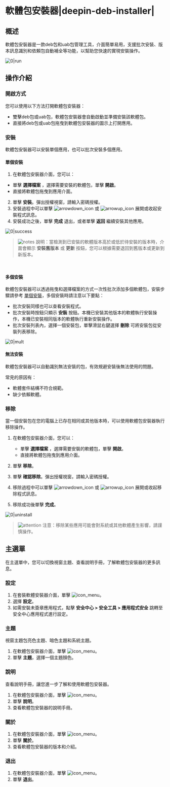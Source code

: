 # 軟體包安裝器|deepin-deb-installer|

## 概述

軟體包安裝器是一款deb包和uab包管理工具，介面簡單易用，支援批次安裝、版本訊息識別和依賴包自動補全等功能，以幫助您快速的實現安裝操作。

![0|run](fig/main.png)


## 操作介紹


### 開啟方式

您可以使用以下方法打開軟體包安裝器：

- 雙擊deb包或uab包，軟體包安裝器會自動啟動並準備安裝該軟體包。
- 直接將deb包或uab包拖曳到軟體包安裝器的圖示上打開應用。

### 安裝

軟體包安裝器可以安裝單個應用，也可以批次安裝多個應用。

#### 單個安裝

1.  在軟體包安裝器介面，您可以：
   - 單擊 **選擇檔案** ，選擇需要安裝的軟體包，單擊 **開啟**。
   - 直接將軟體包拖曳到應用介面。
2.  單擊 **安裝**。彈出授權視窗，請輸入密碼授權。
3.  安裝過程中可以單擊 ![arrowdown_icon](../common/down.svg) 或 ![arrowup_icon](../common/up.svg) 展開或收起安裝程式訊息。
4.  安裝成功之後，單擊 **完成** 退出，或者單擊 **返回** 繼續安裝其他應用。

![0|success](fig/success.png)

> ![notes](../common/notes.svg) 說明：當檢測到已安裝的軟體版本高於或低於待安裝的版本時，介面會顯示 **安裝舊版本** 或 **更新** 按鈕，您可以根據需要退回到舊版本或更新到新版本。


&nbsp;&nbsp;&nbsp;&nbsp;&nbsp;&nbsp;&nbsp;&nbsp;&nbsp;&nbsp;&nbsp;&nbsp;&nbsp;

#### 多個安裝

軟體包安裝器可以透過拖曳和選擇檔案的方式一次性批次添加多個軟體包，安裝步驟請參考 [單個安裝](#單個安裝)，多個安裝時請注意以下要點：

- 批次安裝同樣也可以查看安裝程式。
- 批次安裝時按鈕只顯示 **安裝** 按鈕。本機已安裝其他版本的軟體執行安裝操作，本機已安裝相同版本的軟體執行重新安裝操作。
- 批次安裝列表內，選擇一個安裝包，單擊滑鼠右鍵選擇 **刪除** 可將安裝包從安裝列表移除。


![0|mult](fig/multi.png)


#### 無法安裝

軟體包安裝器可以自動識別無法安裝的包，有效規避安裝後無法使用的問題。

常見的原因有：

- 軟體套件結構不符合規範。
- 缺少依賴軟體。



### 移除

當一個安裝包在您的電腦上已存在相同或其他版本時，可以使用軟體包安裝器執行移除操作。

1. 在軟體包安裝器介面，您可以：

   - 單擊 **選擇檔案** ，選擇需要安裝的軟體包，單擊 **開啟**。
   - 直接將軟體包拖曳到應用介面。

2. 單擊 **移除**。
3. 單擊 **確認移除**。彈出授權視窗，請輸入密碼授權。
4. 移除過程中可以單擊 ![arrowdown_icon](../common/down.svg) 或 ![arrowup_icon](../common/up.svg) 展開或收起移除程式訊息。
5. 移除成功後單擊 **完成**。

![0|uninstall](fig/uninstall.png)
&nbsp;&nbsp;&nbsp;&nbsp;&nbsp;&nbsp;&nbsp;&nbsp;&nbsp;&nbsp;&nbsp;&nbsp;&nbsp;

> ![attention](../common/attention.svg) 注意：移除某些應用可能會對系統或其他軟體產生影響，請謹慎操作。



## 主選單

在主選單中，您可以切換視窗主題、查看說明手冊，了解軟體包安裝器的更多訊息。

### 設定

1. 在套裝軟體安裝器介面，單擊 ![icon_menu](../common/icon_menu.svg)。
2. 選擇 **設定**。
3. 如需安裝未簽章應用程式，點擊 **安全中心 > 安全工具 > 應用程式安全** 跳轉至安全中心應用程式進行設定。  

### 主題

視窗主題包亮色主題、暗色主題和系統主題。

1. 在軟體包安裝器介面，單擊 ![icon_menu](../common/icon_menu.svg)。
2. 單擊 **主題**，選擇一個主題顏色。

### 說明

查看說明手冊，讓您進一步了解和使用軟體包安裝器。

1. 在軟體包安裝器介面，單擊 ![icon_menu](../common/icon_menu.svg)。
2. 單擊 **說明**。
3. 查看軟體包安裝器的說明手冊。


### 關於

1. 在軟體包安裝器介面，單擊 ![icon_menu](../common/icon_menu.svg)。
2. 單擊 **關於**。
3. 查看軟體包安裝器的版本和介紹。


### 退出

1. 在軟體包安裝器介面，單擊 ![icon_menu](../common/icon_menu.svg)。
2. 單擊 **退出**。

